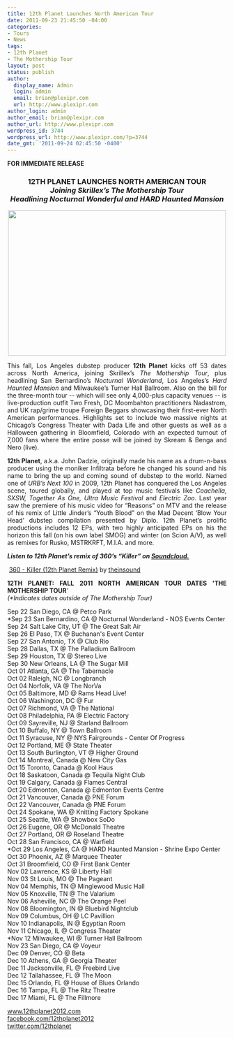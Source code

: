 ```yaml
---
title: 12th Planet Launches North American Tour
date: 2011-09-23 21:45:50 -04:00
categories:
- Tours
- News
tags:
- 12th Planet
- The Mothership Tour
layout: post
status: publish
author:
  display_name: Admin
  login: admin
  email: brian@plexipr.com
  url: http://www.plexipr.com
author_login: admin
author_email: brian@plexipr.com
author_url: http://www.plexipr.com
wordpress_id: 3744
wordpress_url: http://www.plexipr.com/?p=3744
date_gmt: '2011-09-24 02:45:50 -0400'
---
```


<p><strong>FOR IMMEDIATE RELEASE</strong></p>
<h3 align="center"><strong>12TH PLANET LAUNCHES NORTH AMERICAN TOUR </strong><em><br />
Joining Skrillex’s The Mothership Tour<br />
Headlining Nocturnal Wonderful and HARD Haunted Mansion</em></h3>
<p style="text-align: center;"><a href="http://www.plexipr.com/wp-content/uploads/2011/09/plexipr_12thPlanetPressPhoto_1.jpg"><img class="aligncenter size-full wp-image-3745" title="plexipr_12thPlanetPressPhoto_1" src="http://www.plexipr.com/wp-content/uploads/2011/09/plexipr_12thPlanetPressPhoto_1.jpg" alt="" width="500" height="333" /></a></p>
<div>
<p style="text-align: justify;">This fall, Los Angeles dubstep producer <strong>12th Planet</strong> kicks off 53 dates across North America, joining Skrillex’s <em>The Mothership Tour</em>, plus headlining San Bernardino’s <em>Nocturnal Wonderland</em>, Los Angeles’s <em>Hard Haunted Mansion</em> and Milwaukee’s Turner Hall Ballroom. Also on the bill for the three-month tour -- which will see only 4,000-plus capacity venues -- is live-production outfit Two Fresh, DC Moombahton practitioners Nadastrom, and UK rap/grime troupe Foreign Beggars showcasing their first-ever North American performances. Highlights set to include two massive nights at Chicago’s Congress Theater with Dada Life and other guests as well as a Halloween gathering in Bloomfield, Colorado with an expected turnout of 7,000 fans where the entire posse will be joined by Skream &amp; Benga and Nero (live).</p>
</div>
<p style="text-align: justify;"><strong>12th Planet</strong>, a.k.a. John Dadzie, originally made his name as a drum-n-bass producer using the moniker Infiltrata before he changed his sound and his name to bring the up and coming sound of dubstep to the world. Named one of <em>URB’s Next 100</em> in 2009, 12th Planet has conquered the Los Angeles scene, toured globally, and played at top music festivals like <em>Coachella, SXSW, Together As One, Ultra Music Festival</em> and <em>Electric Zoo</em>. Last year saw the premiere of his music video for “Reasons” on MTV and the release of his remix of Little Jinder’s “Youth Blood” on the Mad Decent ‘Blow Your Head’ dubstep compilation presented by Diplo. 12th Planet’s prolific productions includes 12 EPs, with two highly anticipated EPs on his the horizon this fall (on his own label SMOG) and winter (on Scion A/V), as well as remixes for Rusko, MSTRKRFT, M.I.A. and more.</p>
<p style="text-align: justify;"><strong><em>Listen to 12th Planet’s remix of 360’s “Killer” on</em> <a href="http://t.ymlp80.com/ueheuaxaumssapausuaiaqeuh/click.php" target="_blank"><em>Soundcloud</em></a><em><a href="http://t.ymlp80.com/ueheuaxaumssapausuaiaqeuh/click.php" target="_blank">.</a><br />
</em></strong></p>
<p style="text-align: justify;"> <a href="http://t.ymlp80.com/ueheuaxaumssapausuaiaqeuh/click.php" target="_blank">360 - Killer (12th Planet Remix)</a> by <a href="http://t.ymlp80.com/ueheeagaumssakausuazaqeuh/click.php" target="_blank">theinsound</a></p>
<p style="text-align: justify;"><strong>12TH PLANET: FALL 2011 NORTH AMERICAN TOUR DATES 'THE MOTHERSHIP TOUR</strong><em>'<br />
(*Indicates dates outside of The Mothership Tour)</em></p>
<p style="text-align: justify;">Sep 22 San Diego, CA @ Petco Park<br />
*Sep 23 San Bernardino, CA @ Nocturnal Wonderland - NOS Events Center<br />
Sep 24 Salt Lake City, UT @ The Great Salt Air<br />
Sep 26 El Paso, TX @ Buchanan's Event Center<br />
Sep 27 San Antonio, TX @ Club Rio<br />
Sep 28 Dallas, TX @ The Palladium Ballroom<br />
Sep 29 Houston, TX @ Stereo Live<br />
Sep 30 New Orleans, LA @ The Sugar Mill<br />
Oct 01 Atlanta, GA @ The Tabernacle<br />
Oct 02 Raleigh, NC @ Longbranch<br />
Oct 04 Norfolk, VA @ The NorVa<br />
Oct 05 Baltimore, MD @ Rams Head Live!<br />
Oct 06 Washington, DC @ Fur<br />
Oct 07 Richmond, VA @ The National<br />
Oct 08 Philadelphia, PA @ Electric Factory<br />
Oct 09 Sayreville, NJ @ Starland Ballroom<br />
Oct 10 Buffalo, NY @ Town Ballroom<br />
Oct 11 Syracuse, NY @ NYS Fairgrounds - Center Of Progress<br />
Oct 12 Portland, ME @ State Theater<br />
Oct 13 South Burlington, VT @ Higher Ground<br />
Oct 14 Montreal, Canada @ New City Gas<br />
Oct 15 Toronto, Canada @ Kool Haus<br />
Oct 18 Saskatoon, Canada @ Tequila Night Club<br />
Oct 19 Calgary, Canada @ Flames Central<br />
Oct 20 Edmonton, Canada @ Edmonton Events Centre<br />
Oct 21 Vancouver, Canada @ PNE Forum<br />
Oct 22 Vancouver, Canada @ PNE Forum<br />
Oct 24 Spokane, WA @ Knitting Factory Spokane<br />
Oct 25 Seattle, WA @ Showbox SoDo<br />
Oct 26 Eugene, OR @ McDonald Theatre<br />
Oct 27 Portland, OR @ Roseland Theatre<br />
Oct 28 San Francisco, CA @ Warfield<br />
*Oct 29 Los Angeles, CA @ HARD Haunted Mansion - Shrine Expo Center<br />
Oct 30 Phoenix, AZ @ Marquee Theater<br />
Oct 31 Broomfield, CO @ First Bank Center<br />
Nov 02 Lawrence, KS @ Liberty Hall<br />
Nov 03 St Louis, MO @ The Pageant<br />
Nov 04 Memphis, TN @ Minglewood Music Hall<br />
Nov 05 Knoxville, TN @ The Valarium<br />
Nov 06 Asheville, NC @ The Orange Peel<br />
Nov 08 Bloomington, IN @ Bluebird Nightclub<br />
Nov 09 Columbus, OH @ LC Pavillion<br />
Nov 10 Indianapolis, IN @ Egyptian Room<br />
Nov 11 Chicago, IL @ Congress Theater<br />
*Nov 12 Milwaukee, WI @ Turner Hall Ballroom<br />
Nov 23 San Diego, CA @ Voyeur<br />
Dec 09 Denver, CO @ Beta<br />
Dec 10 Athens, GA @ Georgia Theater<br />
Dec 11 Jacksonville, FL @ Freebird Live<br />
Dec 12 Tallahassee, FL @ The Moon<br />
Dec 15 Orlando, FL @ House of Blues Orlando<br />
Dec 16 Tampa, FL @ The Ritz Theatre<br />
Dec 17 Miami, FL @ The Fillmore</p>
<p style="text-align: justify;"><a href="http://t.ymlp80.com/uehemagaumssalausuagaqeuh/click.php" target="_blank">www</a><a href="http://t.ymlp80.com/uehemagaumssalausuagaqeuh/click.php" target="_blank">.12</a><a href="http://t.ymlp80.com/uehemagaumssalausuagaqeuh/click.php" target="_blank">thplanet</a><a href="http://t.ymlp80.com/uehemagaumssalausuagaqeuh/click.php" target="_blank">2012.</a><a href="http://t.ymlp80.com/uehemagaumssalausuagaqeuh/click.php" target="_blank">com</a><a href="http://facebook.com/12thplanet2012" target="_blank"><br />
facebook.com/12thplanet2012</a><a href="http://twitter.com/12thplanet" target="_blank"><br />
twitter.com/12thplanet</a></p>
